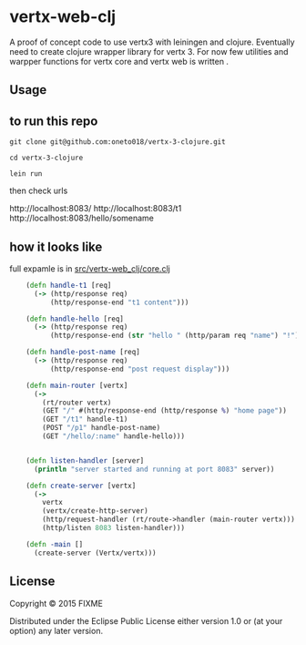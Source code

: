# vertx-web-clj

A proof of concept code to use vertx3 with leiningen and clojure. Eventually need to create clojure wrapper library for vertx 3. For now few utilities and warpper functions for vertx core and vertx web is written .


## Usage
to run this repo
-----------------
```
git clone git@github.com:oneto018/vertx-3-clojure.git

cd vertx-3-clojure

lein run
```
then check urls 

http://localhost:8083/
http://localhost:8083/t1 
http://localhost:8083/hello/somename


how it looks like
------------------
full expamle is in [src/vertx-web_clj/core.clj](src/vertx-web_clj/core.clj)

```clojure
	(defn handle-t1 [req]
	  (-> (http/response req)
	      (http/response-end "t1 content")))

	(defn handle-hello [req]
	  (-> (http/response req)
	      (http/response-end (str "hello " (http/param req "name") "!"))))

	(defn handle-post-name [req]
	  (-> (http/response req)
	      (http/response-end "post request display")))

	(defn main-router [vertx]
	  (->
	    (rt/router vertx)
	    (GET "/" #(http/response-end (http/response %) "home page"))
	    (GET "/t1" handle-t1)
	    (POST "/p1" handle-post-name)
	    (GET "/hello/:name" handle-hello)))


	(defn listen-handler [server]
	  (println "server started and running at port 8083" server))

	(defn create-server [vertx]
	  (->
	    vertx
	    (vertx/create-http-server)
	    (http/request-handler (rt/route->handler (main-router vertx)))
	    (http/listen 8083 listen-handler)))

	(defn -main []
	  (create-server (Vertx/vertx)))
```

## License

Copyright © 2015 FIXME

Distributed under the Eclipse Public License either version 1.0 or (at
your option) any later version.

